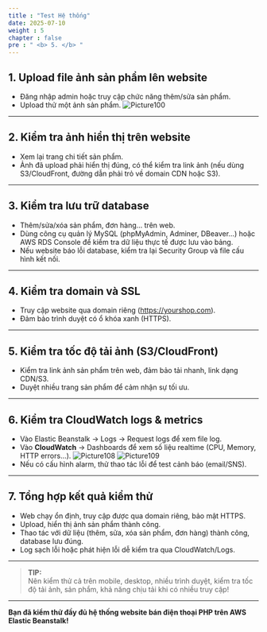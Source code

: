 ```yaml
---
title : "Test Hệ thống"
date: 2025-07-10
weight : 5
chapter : false
pre : " <b> 5. </b> "
---
```


## 1. Upload file ảnh sản phẩm lên website

- Đăng nhập admin hoặc truy cập chức năng thêm/sửa sản phẩm.
- Upload thử một ảnh sản phẩm.
![Picture100](/images/5/image100.png)

---

## 2. Kiểm tra ảnh hiển thị trên website

- Xem lại trang chi tiết sản phẩm.  
- Ảnh đã upload phải hiển thị đúng, có thể kiểm tra link ảnh (nếu dùng S3/CloudFront, đường dẫn phải trỏ về domain CDN hoặc S3).

---

## 3. Kiểm tra lưu trữ database

- Thêm/sửa/xóa sản phẩm, đơn hàng… trên web.
- Dùng công cụ quản lý MySQL (phpMyAdmin, Adminer, DBeaver…) hoặc AWS RDS Console để kiểm tra dữ liệu thực tế được lưu vào bảng.
- Nếu website báo lỗi database, kiểm tra lại Security Group và file cấu hình kết nối.

---

## 4. Kiểm tra domain và SSL

- Truy cập website qua domain riêng (https://yourshop.com).
- Đảm bảo trình duyệt có ổ khóa xanh (HTTPS).

---

## 5. Kiểm tra tốc độ tải ảnh (S3/CloudFront)

- Kiểm tra link ảnh sản phẩm trên web, đảm bảo tải nhanh, link dạng CDN/S3.
- Duyệt nhiều trang sản phẩm để cảm nhận sự tối ưu.

---

## 6. Kiểm tra CloudWatch logs & metrics

- Vào Elastic Beanstalk → Logs → Request logs để xem file log.
- Vào **CloudWatch** → Dashboards để xem số liệu realtime (CPU, Memory, HTTP errors…).
![Picture108](/images/5/image108.png)
![Picture109](/images/5/image109.png)
- Nếu có cấu hình alarm, thử thao tác lỗi để test cảnh báo (email/SNS).

---

## 7. Tổng hợp kết quả kiểm thử

- Web chạy ổn định, truy cập được qua domain riêng, bảo mật HTTPS.
- Upload, hiển thị ảnh sản phẩm thành công.
- Thao tác với dữ liệu (thêm, sửa, xóa sản phẩm, đơn hàng) thành công, database lưu đúng.
- Log sạch lỗi hoặc phát hiện lỗi dễ kiểm tra qua CloudWatch/Logs.

---

> **TIP:**  
> Nên kiểm thử cả trên mobile, desktop, nhiều trình duyệt, kiểm tra tốc độ tải ảnh, sản phẩm, khả năng chịu tải khi có nhiều truy cập!

---

**Bạn đã kiểm thử đầy đủ hệ thống website bán điện thoại PHP trên AWS Elastic Beanstalk!**
